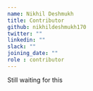 ```yaml
---
name: Nikhil Deshmukh
title: Contributor
github: nikhildeshmukh170
twitter: ""
linkedin: ""
slack: ""
joining_date: ""
role : contributor
---
```


Still waiting for this
